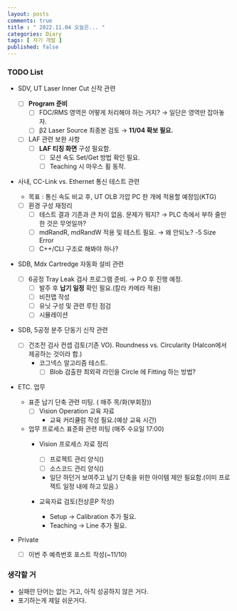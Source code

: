 ```yaml
---
layout: posts
comments: true
title : " 2022.11.04 오늘은... "
categories: Diary
tags: [ 자기 개발 ]
published: false
---
```


### TODO List
- SDV, UT Laser Inner Cut 신작 관련
   - [ ] **Program 준비**
      - [ ] FDC/RMS 영역은 어떻게 처리해야 하는 거지? → 일단은 영역만 잡아놓자.
      - [ ] β2 Laser Source 최종본 검토 → **11/04 확보 필요.**
   - [ ] LAF 관련 보완 사항
      - [ ] **LAF 티칭 화면** 구성 필요함.
         - [ ] 모션 속도 Set/Get 방법 확인 필요.
         - [ ] Teaching 시 마우스 휠 동작.

- 사내, CC-Link vs. Ethernet 통신 테스트 관련
   - 목표 : 통신 속도 비교 후, UT OLB 가압 PC 한 개에 적용할 예정임(KTG)
   - [ ] 환경 구성 재정리
      - [ ] 테스트 결과 기존과 큰 차이 없음. 문제가 뭐지? → PLC 측에서 부하 줄만한 것은 무엇일까?
      - [ ] mdRandR, mdRandW 적용 및 테스트 필요. → 왜 안되노? -5 Size Error
      - [ ] C++/CLI 구조로 해봐야 하나?

- SDB, Mdx Cartredge 자동화 설비 관련
   - [ ] 6공정 Tray Leak 검사 프로그램 준비. → P.O 후 진행 예정.
      - [ ] 발주 후 **납기 일정** 확인 필요.(칼라 카메라 적용)
      - [ ] 비전맵 작성
      - [ ] 유닛 구성 및 관련 루틴 점검
      - [ ] 시뮬레이션

- SDB, 5공정 분주 단동기 신작 관련
   - [ ] 건조전 검사 컨셉 검토(기존 VO). Roundness vs. Circularity (Halcon에서 제공하는 것이라 함.)
      - 코그넥스 알고리즘 테스트. 
         - [ ] Blob 검출한 최외곽 라인을 Circle 에 Fitting 하는 방법?

- ETC. 업무
   - 표준 납기 단축 관련 미팅. ( 매주 목/화(부회장))
      - [ ] Vision Operation 교육 자료
         - 교육 커리큘럼 작성 필요.(예상 교육 시간)
   
   - 업무 프로세스 표준화 관련 미팅 (매주 수요일 17:00)
      - Vision 프로세스 자료 정리
         - [ ] 프로젝트 관리 양식()
         - [ ] 소스코드 관리 양식()
         - 일단 하던거 보여주고 납기 단축을 위한 아이템 제안 필요함.(이미 프로젝트 일정 내에 하고 있음.)

      - 교육자료 검토(전상훈P 작성)
         - Setup -> Calibration 추가 필요.
         - Teaching -> Line 추가 필요.

- Private
   - [ ] 이번 주 예측번호 포스트 작성(~11/10)

### 생각할 거

- 실패란 단어는 없는 거고, 아직 성공하지 않은 거다. 
- 포기하는게 제일 쉬운거다.
